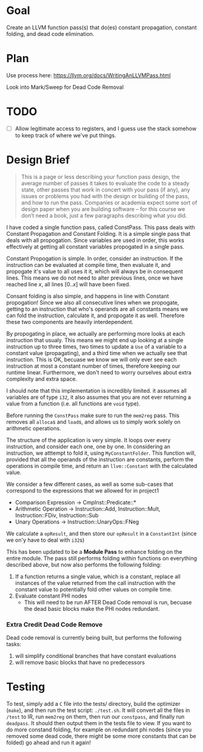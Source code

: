 # Goal

Create an LLVM function pass(s) that do(es) constant propagation, constant folding, and dead code elimination.

# Plan

Use process here: https://llvm.org/docs/WritingAnLLVMPass.html

Look into Mark/Sweep for Dead Code Removal

# TODO
- [ ] Allow legitimate access to registers, and I guess use the stack somehow to keep track of where we've put things.

# Design Brief

> This is a page or less describing your function pass design, the average number of
> passes it takes to evaluate the code to a steady state, other passes that work in concert with your pass
> (if any), any issues or problems you had with the design or building of the pass, and how to run the
> pass. Companies or academia expect some sort of design paper when you are building software – for
> this course we don’t need a book, just a few paragraphs describing what you did.

I have coded a single function pass, called ConstPass. This pass deals with Constant Propagation and Constant Folding. It is a simple single pass that deals with all propogation. Since variables are used in order, this works effectively at getting all constant variables propogated in a single pass. 

Constant Propogation is simple. In order, consider an instruction. If the instruction can be evaluated at compile time, then evaluate it, and propogate it's value to all uses it it, which will always be in consequent lines. This means we do not need to alter previous lines, once we have reached line $x$, all lines $[0..x]$ will have been fixed.

Consant folding is also simple, and happens in line with Constant propogation! Since we also all consecutive lines when we propogate, getting to an instruction that who's operands are all constants means we can fold the instruction, calculate it, and propogate it as well. Therefore these two components are heavily interdependent.

By propogating in place, we actually are performing more looks at each instruction that usualy. This means we might end up looking at a single instruction up to three times, two times to update a `Use` of a variable to a constant value (propagating), and a third time when we actually see that instruction. This is OK, becuase we know we will only ever see each instruction at most a constant number of times, therefore keeping our runtime linear. Furthermore, we don't need to worry ourselves about extra complexity and extra space.

I should note that this implementation is incredibly limited. it assumes all variables are of type `i32`, it also assumes that you are not ever returning a value from a function (i.e. all functions are `void` type).

Before running the `ConstPass` make sure to run the `mem2reg` pass. This removes all `alloca`s and `load`s, and allows us to simply work solely on arithmetic operations.

The structure of the application is very simple. It loops over every instruction, and consider each one, one by one. In considering an instruction, we atttempt to fold it, using `MyConstantFolder`. This function will, provided that all the operands of the instruction are constants, perform the operations in compile time, and return an `llvm::Constant` with the calculated value.

We consider a few different cases, as well as some sub-cases that correspond to the expressions that we allowed for in project1
- Comparison Expression -> CmpInst::Predicate::*
- Arithmetic Operation -> Instruction::Add, Instruction::Mult, Instruction::FDiv, Instruction::Sub
- Unary Operations -> Instruction::UnaryOps::FNeg

We calculate a `opResult`, and then store our `opResult` in a `ConstantInt` (since we on'y have to deal with `i32`s)

This has been updated to be a **Module Pass** to enhance folding on the entire module. The pass still performs folding within functions on everything described above, but now also performs the following folding:

1. If a function returns a single value, which is a constant, replace all instances of the value returned from the call instruction with the constant value to potentially fold other values on compile time.
2. Evaluate constant PHI nodes
    - This will need to be run AFTER Dead Code removal is run, becuase the dead basic blocks make the PHI nodes redundant.


### Extra Credit Dead Code Remove

Dead code removal is currently being built, but performs the following tasks:

1. will simplify conditional branches that have constant evaluations
2. will remove basic blocks that have no predecessors


# Testing

To test, simply add a `C` file into the tests/ directory, build the optimizer (`make`), and then run the test script: `./test.sh`. It will convert all the files in `/test` to IR, run `mem2reg` on them, then run our `constpass`, and finally run `deadpass`. It should then output them in the tests file to view. If you want to do more constand folding, for example on redundant phi nodes (since you removed some dead code, there might be some more constants that can be folded) go ahead and run it again!